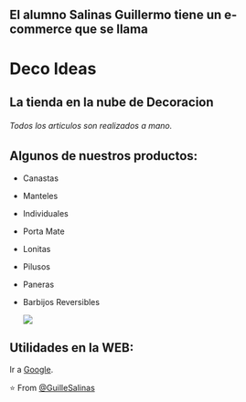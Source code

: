 ## El alumno Salinas Guillermo tiene un e-commerce que se llama
# Deco Ideas
## La tienda en la nube de Decoracion
###### Todos los articulos son realizados a mano.

## Algunos de nuestros productos:
- Canastas
- Manteles
- Individuales
- Porta Mate
- Lonitas
- Pilusos
- Paneras
- Barbijos Reversibles

  ![](https://github.com/GuilleSalinas/P1/Dideas.jpg)

## Utilidades en la WEB:
Ir a [Google](https://google.com/).


⭐️ From [@GuilleSalinas](https://github.com/GuilleSalinas)
